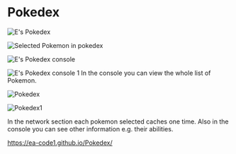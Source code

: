# Pokedex
![E's Pokedex](https://user-images.githubusercontent.com/84244408/121811898-c9869f80-cc5d-11eb-93c1-5648e2670158.jpg)

![Selected Pokemon in pokedex](https://user-images.githubusercontent.com/84244408/121812372-7e6d8c00-cc5f-11eb-962c-7cc1c0f279a4.jpg)

![E's Pokedex console](https://user-images.githubusercontent.com/84244408/121818075-f5fde400-cc7c-11eb-9f50-01074170c1fa.jpg)

![E's Pokedex console 1](https://user-images.githubusercontent.com/84244408/121818082-fe561f00-cc7c-11eb-87c3-efc49844233f.jpg)
In the console you can view the whole list of Pokemon. 

![Pokedex](https://user-images.githubusercontent.com/84244408/121818760-0d3ed080-cc81-11eb-9d62-69e3bd3ac9cc.gif)

![Pokedex1](https://user-images.githubusercontent.com/84244408/121818790-2fd0e980-cc81-11eb-9647-3a8c7ab2ee82.gif)

In the network section each pokemon selected caches one time. Also in the console you can see other information e.g. their abilities. 

https://ea-code1.github.io/Pokedex/




